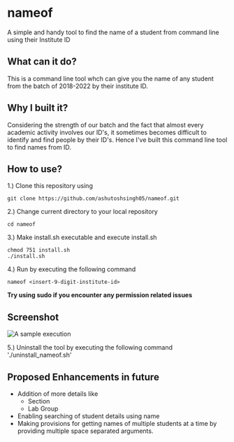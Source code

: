 # nameof
A simple and handy tool to find the name of a student from command line using their Institute ID

## What can it do?

This is a command line tool whch can give you the name of any student from the batch of 2018-2022 by their institute ID.

## Why I built it?

Considering the strength of our batch and the fact that almost every academic activity involves our ID's, it sometimes becomes difficult to identify and find people by their ID's. Hence I've built this command line tool to find names from ID.

## How to use?

1.) Clone this repository using 

  `git clone https://github.com/ashutoshsingh05/nameof.git`

 2.) Change current directory to your local repository

  `cd nameof`

3.) Make install.sh executable and execute install.sh

  ```
  chmod 751 install.sh
  ./install.sh
  ```

4.) Run by executing the following command
 
  `nameof <insert-9-digit-institute-id>`
  
 **Try using sudo if you encounter any permission related issues**
 
  ## Screenshot
 
 ![A sample execution](preview.png)


5.) Uninstall the tool by executing the following command 
    './uninstall_nameof.sh'

 ## Proposed Enhancements in future
 - Addition of more details like
    + Section
    + Lab Group
 - Enabling searching of student details using name
 - Making provisions for getting names of multiple students at a time by providing multiple space separated arguments.
